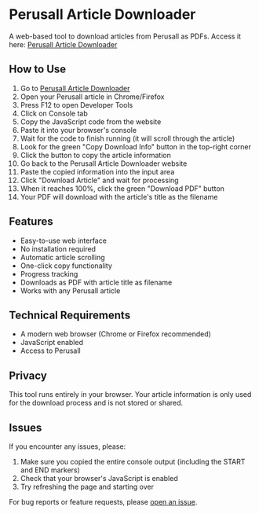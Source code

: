 # Perusall Article Downloader

A web-based tool to download articles from Perusall as PDFs. Access it here: [Perusall Article Downloader](https://lovejzzz.github.io/PerusallDownloader/)

## How to Use

1. Go to [Perusall Article Downloader](https://lovejzzz.github.io/PerusallDownloader/)
2. Open your Perusall article in Chrome/Firefox
3. Press F12 to open Developer Tools
4. Click on Console tab
5. Copy the JavaScript code from the website
6. Paste it into your browser's console
7. Wait for the code to finish running (it will scroll through the article)
8. Look for the green "Copy Download Info" button in the top-right corner
9. Click the button to copy the article information
10. Go back to the Perusall Article Downloader website
11. Paste the copied information into the input area
12. Click "Download Article" and wait for processing
13. When it reaches 100%, click the green "Download PDF" button
14. Your PDF will download with the article's title as the filename

## Features

- Easy-to-use web interface
- No installation required
- Automatic article scrolling
- One-click copy functionality
- Progress tracking
- Downloads as PDF with article title as filename
- Works with any Perusall article

## Technical Requirements

- A modern web browser (Chrome or Firefox recommended)
- JavaScript enabled
- Access to Perusall

## Privacy

This tool runs entirely in your browser. Your article information is only used for the download process and is not stored or shared.

## Issues

If you encounter any issues, please:
1. Make sure you copied the entire console output (including the START and END markers)
2. Check that your browser's JavaScript is enabled
3. Try refreshing the page and starting over

For bug reports or feature requests, please [open an issue](https://github.com/lovejzzz/PerusallDownloader/issues).
